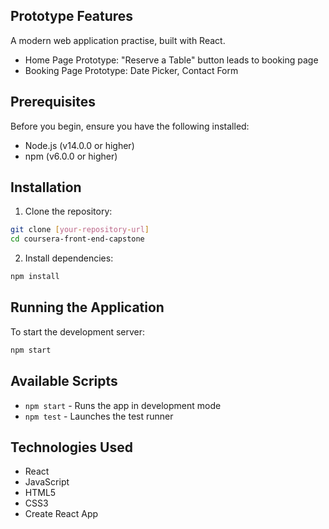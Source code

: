 
## Prototype Features
A modern web application practise, built with React.

- Home Page Prototype: "Reserve a Table" button leads to booking page
- Booking Page Prototype: Date Picker, Contact Form

## Prerequisites
Before you begin, ensure you have the following installed:
- Node.js (v14.0.0 or higher)
- npm (v6.0.0 or higher)

## Installation

1. Clone the repository:
```bash
git clone [your-repository-url]
cd coursera-front-end-capstone

```

2. Install dependencies:
```bash
npm install
```

## Running the Application

To start the development server:

```bash
npm start
```

## Available Scripts

- `npm start` - Runs the app in development mode
- `npm test` - Launches the test runner


## Technologies Used

- React
- JavaScript
- HTML5
- CSS3
- Create React App
